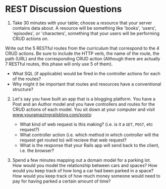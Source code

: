 # REST Discussion Questions

1. Take 30 minutes with your table; choose a *resource* that your server contains data about. A resource will be something like 'books', 'users', 'episodes', or 'characters', something that your users will be performing CRUD actions on.

Write out the 5 RESTful routes from the curriculum that correspond to the 4 CRUD actions.  Be sure to include the HTTP verb, the name of the route, the path (URL) and the corresponding CRUD action (Although there are actually 7 RESTful routes, this phase will only use 5 of them). 

   * What SQL (if applicable) would be fired in the controller actions for each of the routes?
   * Why might it be important that routes and resources have a conventional structure?
   
2. Let's say you have built an app that is a blogging platform. You have a Post and an Author model and you have controllers and routes for the CRUD actions of each model. You sit down at your computer and visit www.youramazingrailsblog.com/posts:

   * What kind of web request is this making? (i.e. is it a `GET`, `POST`, etc request?)
   * What controller action (i.e. which method in which controller will the request get routed to) will recieve that web request?
   * What is the response that your Rails app will send back to the client, i.e. the browser?

3. Spend a few minutes mapping out a domain model for a parking lot. How would you model the relationship between cars and spaces? How would you keep track of how long a car had been parked in a space? How would you keep track of how much money someone would need to pay for having parked a certain amount of time?
